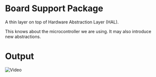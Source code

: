 # Board Support Package 

A thin layer on top of Hardware Abstraction Layer (HAL). 

This knows about the microcontroller we are using. It may also introduce new abstractions. 


# Output 

![Video](./videos/blinky_bsp.gif)